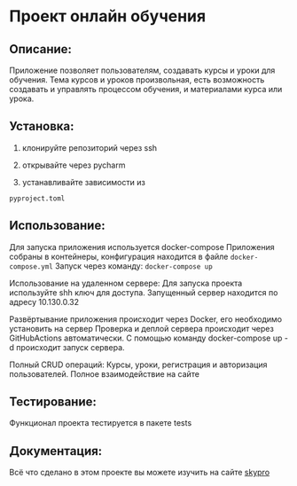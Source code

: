 # Проект онлайн обучения

## Описание: 
Приложение позволяет пользователям, создавать курсы и уроки для обучения.
Тема курсов и уроков произвольная, есть возможность создавать и управлять процессом обучения, и материалами курса или урока.

## Установка:
1. клонируйте репозиторий через ssh
2. открывайте через pycharm

2. устанавливайте зависимости из 
```
pyproject.toml
```

## Использование:
Для запуска приложения используется docker-compose
Приложения собраны в контейнеры, конфигурация находится в файле ```docker-compose.yml```
Запуск через команду: ```docker-compose up```

Использование на удаленном сервере:
Для запуска проекта используйте shh ключ для доступа. Запущенный сервер находится по адресу 10.130.0.32

Развёртывание приложения происходит через Docker, его необходимо установить на сервер Проверка и деплой сервера 
происходит через GitHubActions автоматически. С помощью команду docker-compose up -d происходит запуск сервера.


Полный CRUD операций: Курсы, уроки, регистрация и авторизация пользователей.
Полное взаимодействие на сайте

## Тестирование:
Функционал проекта тестируется в пакете tests

## Документация: 
Всё что сделано в этом проекте вы можете изучить на сайте [skypro](www.skypro.ru)
